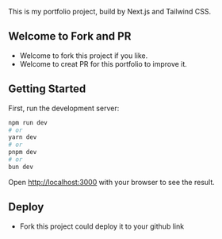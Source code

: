

This is my portfolio project, build by Next.js and Tailwind CSS.

## Welcome to Fork and PR

- Welcome to fork this project if you like. 
- Welcome to creat PR for this portfolio to improve it.

## Getting Started

First, run the development server:

```bash
npm run dev
# or
yarn dev
# or
pnpm dev
# or
bun dev
```

Open [http://localhost:3000](http://localhost:3000/portfolio) with your browser to see the result.

## Deploy

- Fork this project could deploy it to your github link


